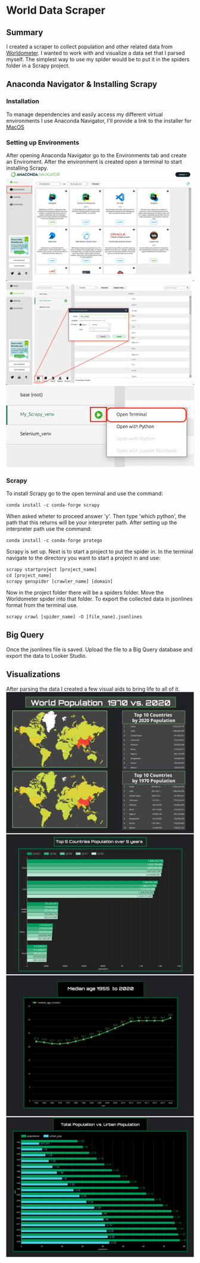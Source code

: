 # World Data Scraper 
## Summary
I created a scraper to collect population and other related data from [Worldometer](https://www.worldometers.info/world-population/population-by-country/
). 
I wanted to work with and visualize a data set that I parsed myself. The simplest way to use my spider would be to put it in the spiders folder in a Scrapy project.
## Anaconda Navigator & Installing Scrapy
### Installation
To manage dependencies and easily access my different virtual environments I use Anaconda Navigator, I'll provide a link to the installer for [MacOS](https://www.anaconda.com/products/distribution)
### Setting up Environments
After opening Anaconda Navigator go to the Environments tab and create an Enviroment. After the environment is created open a terminal to start installing Scrapy.
![Home tab image](project_visuals/home-tab-navigation.png)
![Environments tab](project_visuals/environment--tab-navigation.png)
![Open Terminal](project_visuals/open-venv-terminal.png)

### Scrapy
To install Scrapy go to the open terminal and use the command:
```
conda install -c conda-forge scrapy
```
When asked wheter to proceed answer 'y'. Then type 'which python', the path that this returns will be your interpreter path. After setting up the interpreter path use the command:
```
conda install -c conda-forge protego
```
Scrapy is set up. Next is to start a project to put the spider in. In the terminal navigate to the directory you want to start a project in and use:
```
scrapy startproject [project_name]
cd [project_name]
scrapy genspider [crawler_name] [domain]
```
Now in the project folder there will be a spiders folder. Move the Worldometer spider into that folder. To export the collected data in jsonlines format from the terminal use.
```
scrapy crawl [spider_name] -O [file_nane].jsonlines
```
## Big Query
Once the jsonlines file is saved. Upload the file to a Big Query database and export the data to Looker Studio.
## Visualizations
After parsing the data I created a few visual aids to bring life to all of it. 
![Population Heatmap](project_visuals/comparison-heatmap.png)
![Five Year Population](project_visuals/five-year-population.png)
![Median Age](project_visuals/median-age-by-year.png)
![Urban Population vs. Total Population](project_visuals/total-to-urban-population.png)
